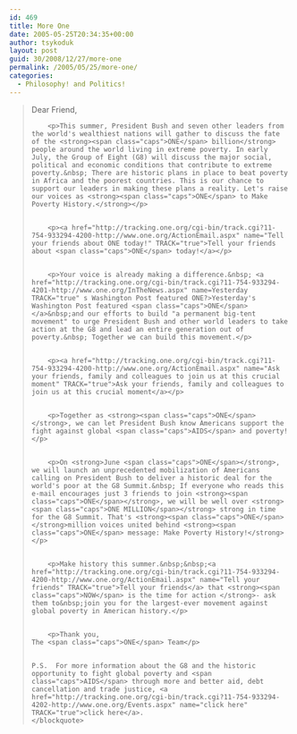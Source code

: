 ```yaml
---
id: 469
title: More One
date: 2005-05-25T20:34:35+00:00
author: tsykoduk
layout: post
guid: 30/2008/12/27/more-one
permalink: /2005/05/25/more-one/
categories:
  - Philosophy! and Politics!
---
```

<blockquote>Dear Friend,

		<p>This summer, President Bush and seven other leaders from the world's wealthiest nations will gather to discuss the fate of the <strong><span class="caps">ONE</span> billion</strong> people around the world living in extreme poverty. In early July, the Group of Eight (G8) will discuss the major social, political and economic conditions that contribute to extreme poverty.&nbsp; There are historic plans in place to beat poverty in Africa and the poorest countries. This is our chance to support our leaders in making these plans a reality. Let's raise our voices as <strong><span class="caps">ONE</span> to Make Poverty History.</strong></p>


		<p><a href="http://tracking.one.org/cgi-bin/track.cgi?11-754-933294-4200-http://www.one.org/ActionEmail.aspx" name="Tell your friends about ONE today!" TRACK="true">Tell your friends about <span class="caps">ONE</span> today!</a></p>


		<p>Your voice is already making a difference.&nbsp; <a href="http://tracking.one.org/cgi-bin/track.cgi?11-754-933294-4201-http://www.one.org/InTheNews.aspx" name=Yesterday TRACK="true" s Washington Post featured ONE?>Yesterday's Washington Post featured <span class="caps">ONE</span></a>&nbsp;and our efforts to build "a permanent big-tent movement" to urge President Bush and other world leaders to take action at the G8 and lead an entire generation out of poverty.&nbsp; Together we can build this movement.</p>


		<p><a href="http://tracking.one.org/cgi-bin/track.cgi?11-754-933294-4200-http://www.one.org/ActionEmail.aspx" name="Ask your friends, family and colleagues to join us at this crucial moment" TRACK="true">Ask your friends, family and colleagues to join us at this crucial moment</a></p>


		<p>Together as <strong><span class="caps">ONE</span></strong>, we can let President Bush know Americans support the fight against global <span class="caps">AIDS</span> and poverty!</p>


		<p>On <strong>June <span class="caps">ONE</span></strong>, we will launch an unprecedented mobilization of Americans calling on President Bush to deliver a historic deal for the world's poor at the G8 Summit.&nbsp; If everyone who reads this e-mail encourages just 3 friends to join <strong><span class="caps">ONE</span></strong>, we will be well over <strong><span class="caps">ONE MILLION</span></strong> strong in time for the G8 Summit. That's <strong><span class="caps">ONE</span> </strong>million voices united behind <strong><span class="caps">ONE</span> message: Make Poverty History!</strong></p>


		<p>Make history this summer.&nbsp;&nbsp;<a href="http://tracking.one.org/cgi-bin/track.cgi?11-754-933294-4200-http://www.one.org/ActionEmail.aspx" name="Tell your friends" TRACK="true">Tell your friends</a> that <strong><span class="caps">NOW</span> is the time for action </strong>- ask them to&nbsp;join you for the largest-ever movement against global poverty in American history.</p>


		<p>Thank you,
	The <span class="caps">ONE</span> Team</p>


	P.S.  For more information about the G8 and the historic opportunity to fight global poverty and <span class="caps">AIDS</span> through more and better aid, debt cancellation and trade justice, <a href="http://tracking.one.org/cgi-bin/track.cgi?11-754-933294-4202-http://www.one.org/Events.aspx" name="click here" TRACK="true">click here</a>.
	</blockquote>